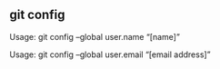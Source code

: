 ## git config

<p>
Usage: git config –global user.name “[name]”  

Usage: git config –global user.email “[email address]”  </p>
